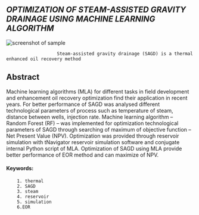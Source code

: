 ##            ***OPTIMIZATION OF STEAM-ASSISTED GRAVITY DRAINAGE USING MACHINE LEARNING ALGORITHM***
![screenshot of sample](https://apschool.ru/wp-content/uploads/2016/06/2010-11-depth-conversion-fig03-1024x752.jpg)

                       Steam-assisted gravity drainage (SAGD) is a thermal enhanced oil recovery method

## Abstract 
Machine learning algorithms (MLA) for different tasks in field development and enhancement oil recovery optimization find their application in recent years. For better performance of SAGD was analysed different technological parameters of process such as temperature of steam, distance between wells, injection rate. Machine learning algorithm – Random Forest (RF) – was implemented for optimization technological parameters of SAGD through searching of maximum of objective function – Net Present Value (NPV). Optimization was provided through reservoir simulation with tNavigator reservoir simulation software and conjugate internal Python script of MLA. Optimization of SAGD using MLA provide better performance of EOR method and can maximize of NPV.

#### Keywords: 
        1. thermal 
        2. SAGD 
        3. steam 
        4. reservoir 
        5. simulation 
        6.EOR
